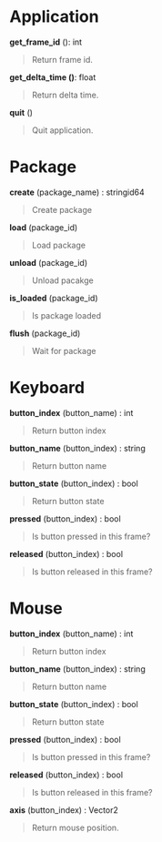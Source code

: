 Application
===========

**get_frame_id** (): int
> Return frame id.

**get_delta_time ()**: float
> Return delta time.

**quit** ()
> Quit application.


Package
=======

**create** (package_name) : stringid64
> Create package

**load** (package_id)
> Load package

**unload** (package_id)
> Unload pacakge

**is_loaded** (package_id)
> Is package loaded

**flush** (package_id)
> Wait for package


Keyboard
========

**button_index** (button_name) : int
> Return button index

**button_name** (button_index) : string
> Return button name

**button_state** (button_index) : bool
> Return button state 

**pressed** (button_index) : bool
> Is button pressed in this frame?

**released** (button_index) : bool
> Is button released in this frame?


Mouse
=====

**button_index** (button_name) : int
> Return button index

**button_name** (button_index) : string
> Return button name

**button_state** (button_index) : bool
> Return button state 

**pressed** (button_index) : bool
> Is button pressed in this frame?

**released** (button_index) : bool
> Is button released in this frame?

**axis** (button_index) : Vector2
> Return mouse position.
